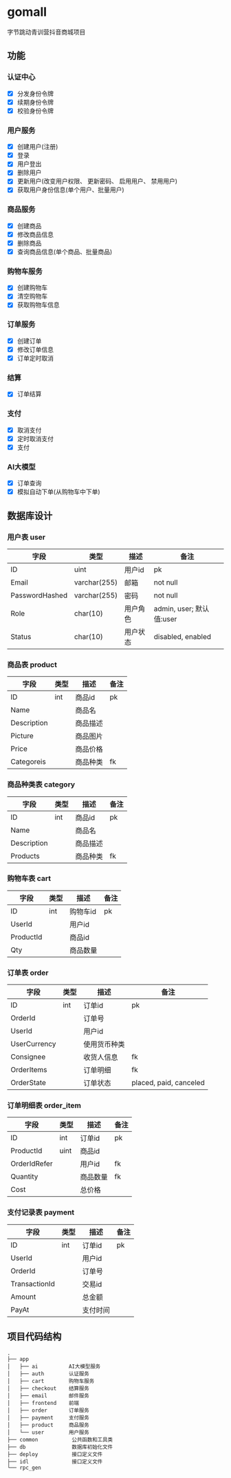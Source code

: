 # gomall
字节跳动青训营抖音商城项目

## 功能
### 认证中心
- [x] 分发身份令牌
- [x] 续期身份令牌
- [x] 校验身份令牌

### 用户服务
- [x] 创建用户(注册)
- [x] 登录
- [x] 用户登出
- [x] 删除用户
- [x] 更新用户(改变用户权限、 更新密码、 启用用户、 禁用用户)
- [x] 获取用户身份信息(单个用户、批量用户)

### 商品服务
- [x] 创建商品
- [x] 修改商品信息
- [x] 删除商品
- [x] 查询商品信息(单个商品、批量商品)

### 购物车服务
- [x] 创建购物车
- [x] 清空购物车
- [x] 获取购物车信息

### 订单服务
- [x] 创建订单
- [x] 修改订单信息
- [x] 订单定时取消

### 结算
- [x] 订单结算

### 支付
- [x] 取消支付
- [x] 定时取消支付
- [x] 支付

### AI大模型
- [x] 订单查询
- [x] 模拟自动下单(从购物车中下单)

## 数据库设计
### 用户表 user
| 字段 | 类型 | 描述 | 备注 |
| --  | -- | -- | --|
| ID | uint | 用户id | pk |
| Email | varchar(255) | 邮箱 | not null |
| PasswordHashed | varchar(255) | 密码 | not null |
| Role | char(10) | 用户角色 | admin, user; 默认值:user|
| Status | char(10) | 用户状态 | disabled, enabled|


### 商品表 product
| 字段 | 类型 | 描述 | 备注 |
| --  | -- | -- | --|
| ID | int | 商品id | pk |
| Name |    | 商品名 | |
| Description| | 商品描述 ||
| Picture | | 商品图片| |
| Price |  | 商品价格 ||
| Categoreis | | 商品种类| fk |

### 商品种类表 category
| 字段 | 类型 | 描述 | 备注 |
| --  | -- | -- | --|
| ID | int | 商品id | pk |
| Name |    | 商品名 | |
| Description| | 商品描述 ||
| Products | | 商品种类|fk|

### 购物车表 cart
| 字段 | 类型 | 描述 | 备注 |
| --  | -- | -- | --|
| ID | int | 购物车id | pk |
| UserId |    | 用户id | |
| ProductId| | 商品id ||
| Qty | | 商品数量||

### 订单表 order
| 字段 | 类型 | 描述 | 备注 |
| --  | -- | -- | --|
| ID | int | 订单id | pk |
| OrderId |    | 订单号 | |
| UserId| | 用户id ||
| UserCurrency | | 使用货币种类||
| Consignee | | 收货人信息| fk |
| OrderItems | |订单明细| fk|
| OrderState | | 订单状态 | placed, paid, canceled |

### 订单明细表 order_item
| 字段 | 类型 | 描述 | 备注 |
| --  | -- | -- | --|
| ID | int | 订单id | pk |
| ProductId | uint | 商品id | |
| OrderIdRefer| | 用户id |fk|
| Quantity | |商品数量| fk|
| Cost | | 总价格 | |

### 支付记录表 payment
| 字段 | 类型 | 描述 | 备注 |
| --  | -- | -- | --|
| ID | int | 订单id | pk |
| UserId| | 用户id ||
| OrderId |    | 订单号 | |
| TransactionId | | 交易id||
| Amount | |总金额|  |
| PayAt | | 支付时间 | |

## 项目代码结构
```
. 
├── app
│   ├── ai          AI大模型服务
│   ├── auth        认证服务
│   ├── cart        购物车服务
│   ├── checkout    结算服务
│   ├── email       邮件服务
│   ├── frontend    前端
│   ├── order       订单服务
│   ├── payment     支付服务
│   ├── product     商品服务
│   └── user        用户服务
├── common           公共函数和工具类
├── db               数据库初始化文件
├── deploy           接口定义文件
├── idl              接口定义文件
└── rpc_gen
```